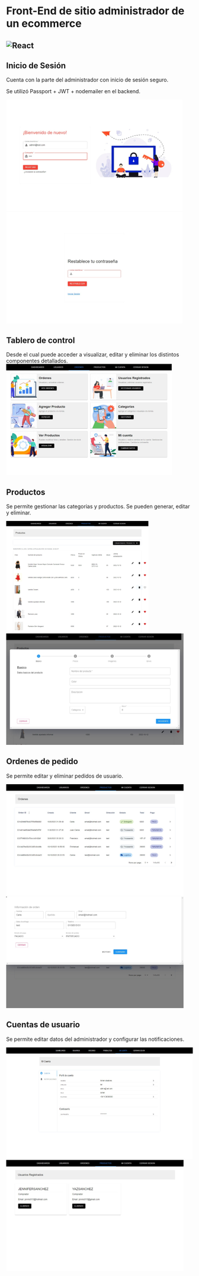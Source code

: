   # Front-End de sitio administrador de un ecommerce
 ![React](https://img.shields.io/badge/react-%2320232a.svg?style=for-the-badge&logo=react&logoColor=%2361DAFB)
--------------

## Inicio de Sesión
Cuenta con la parte del administrador con inicio de sesión seguro.

Se utilizó Passport + JWT + nodemailer en el backend.

<img src="github/login.jpg" height="300px" alt="Inicio de Sesión"/>

<img src="github/changePassword.jpg" height="300px" alt="Restablecer contraseña"/>
 

## Tablero de control
Desde el cual puede acceder a visualizar, editar y eliminar los distintos componentes detallados.
<img src="github/dashboard.jpg" height="300px" alt="Tablero"/>

## Productos
Se permite gestionar las categorias y productos.
Se pueden generar, editar y eliminar.

<img src="github/products.jpg" height="300px" alt="Gestión de productos"/>
<img src="github/newProduct.jpg" height="300px" alt="gregar nuevo producto"/>

## Ordenes de pedido

Se permite editar y eliminar pedidos de usuario.

<img src="github/orders.jpg" height="300px" alt="Control de ordenes"/>
<img src="github/orders_edit.jpg" height="300px" alt="Edición de ordenes"/>
 
## Cuentas de usuario

Se permite editar datos del administrador y configurar las notificaciones.

<img src="github/myaccount.jpg" height="300px" alt="Mi Cuenta"/>
<img src="github/buyers.jpg" height="300px" alt="Cuentas de usuario"/>
 

